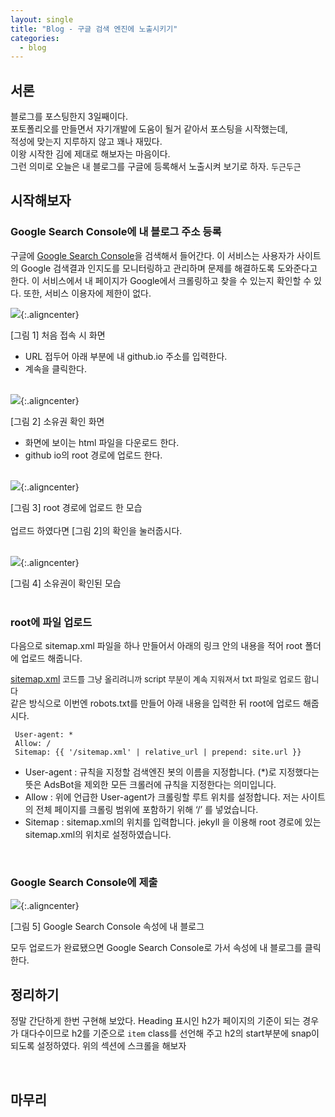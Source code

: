 ```yaml
---
layout: single
title: "Blog - 구글 검색 엔진에 노출시키기"
categories:
  - blog
---
```


<style>img.aligncenter{display:block;margin:0 auto}</style>

## 서론
블로그를 포스팅한지 3일째이다. <br> 포토폴리오를 만들면서 자기개발에 도움이 될거 같아서 포스팅을 시작했는데, <br>적성에 맞는지 지루하지 않고 꽤나 재밌다.<br> 이왕 시작한 김에 제대로 해보자는 마음이다. <br>
그런 의미로 오늘은 내 블로그를 구글에 등록해서 노출시켜 보기로 하자. <font size=2>두근두근</font> 


## 시작해보자
### Google Search Console에 내 블로그 주소 등록
구글에 [Google Search Console](https://search.google.com/search-console/welcome?utm_source=about-page)을 검색해서 들어간다. 이 서비스는 사용자가 사이트의 Google 검색결과 인지도를 모니터링하고 관리하며 문제를 해결하도록 도와준다고 한다. 이 서비스에서 내 페이지가 Google에서 크롤링하고 찾을 수 있는지 확인할 수 있다. 또한, 서비스 이용자에 제한이 없다. 


![](/assets/images/posting/blog_google/picture1.png){:.aligncenter}
<figcaption> [그림 1] 처음 접속 시 화면</figcaption> 

* URL 접두어 아래 부분에 내 github.io 주소를 입력한다.
* 계속을 클릭한다.
<br><br>

![](/assets/images/posting/blog_google/picture2.png){:.aligncenter}
<figcaption> [그림 2] 소유권 확인 화면</figcaption> 

* 화면에 보이는 html 파일을 다운로드 한다.
* github io의 root 경로에 업로드 한다.
<br><br>

![](/assets/images/posting/blog_google/picture3.png){:.aligncenter}
<figcaption> [그림 3] root 경로에 업로드 한 모습</figcaption>

<br>
업르드 하였다면 [그림 2]의 확인을 눌러줍시다.
<br><br>

![](/assets/images/posting/blog_google/picture4.png){:.aligncenter}
<figcaption> [그림 4] 소유권이 확인된 모습</figcaption>

<br>

### root에 파일 업로드
다음으로 sitemap.xml 파일을 하나 만들어서 아래의 링크 안의 내용을 적어 root 폴더에 업로드 해줍니다. 




[sitemap.xml](/assets/images/posting/blog_google/sitemap.txt)
<font size=2> 코드를 그냥 올리려니까 script 부분이 계속 지워져서 txt 파일로 업로드 합니다</font>
<br>
같은 방식으로 이번엔 robots.txt를 만들어 아래 내용을 입력한 뒤 root에 업로드 해줍시다.

```
 User-agent: *
 Allow: /
 Sitemap: {{ '/sitemap.xml' | relative_url | prepend: site.url }}
 ```

* User-agent : 규칙을 지정할 검색엔진 봇의 이름을 지정합니다. (*)로 지정했다는 뜻은 AdsBot을 제외한 모든 크롤러에 규칙을 지정한다는 의미입니다.
* Allow : 위에 언급한 User-agent가 크롤링할 루트 위치를 설정합니다. 저는 사이트의 전체 페이지를 크롤링 범위에 포함하기 위해 ‘/’ 를 넣었습니다.
* Sitemap : sitemap.xml의 위치를 입력합니다. jekyll 을 이용해 root 경로에 있는 sitemap.xml의 위치로 설정하였습니다.

<br>

### Google Search Console에 제출  

![](/assets/images/posting/blog_google/picture5.png){:.aligncenter}
<figcaption> [그림 5] Google Search Console 속성에 내 블로그</figcaption>

모두 업로드가 완료됐으면 Google Search Console로 가서 속성에 내 블로그를 클릭한다.

## 정리하기

정말 간단하게 한번 구현해 보았다. Heading 표시인 h2가 페이지의 기준이 되는 경우가 대다수이므로 h2를 기준으로 `item` class를 선언해 주고 h2의 start부분에 snap이 되도록 설정하였다. 위의 섹션에 스크롤을 해보자

<br>

## 마무리
